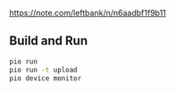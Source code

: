 https://note.com/leftbank/n/n6aadbf1f9b11


## Build and Run
```sh
pio run
pio run -t upload
pio device monitor
```
